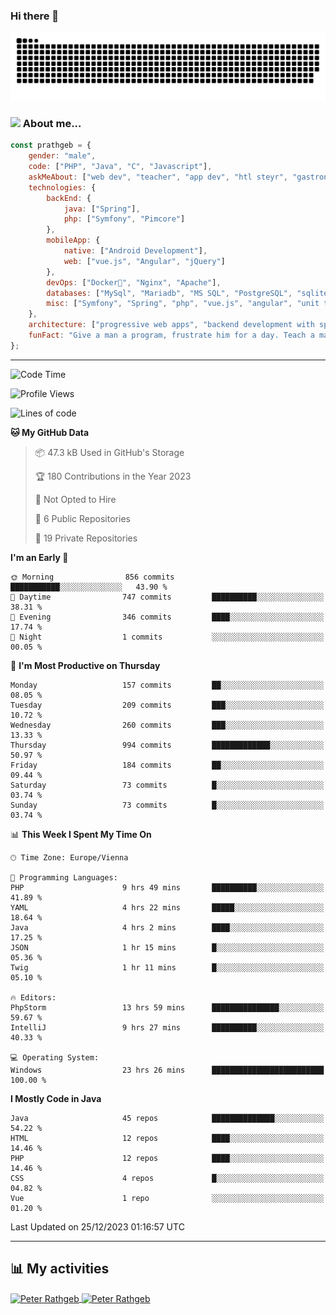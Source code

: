 ### Hi there 👋

<div align="center">
  <img  src="https://github.com/1999AZZAR/1999AZZAR/blob/main/resources/img/grid-snake.svg"
       alt="snake" />
</div>

### <img src="https://media.giphy.com/media/VgCDAzcKvsR6OM0uWg/giphy.gif" width="50"> About me...  

```javascript
const prathgeb = {
    gender: "male",
    code: ["PHP", "Java", "C", "Javascript"],
    askMeAbout: ["web dev", "teacher", "app dev", "htl steyr", "gastronaut"],
    technologies: {
        backEnd: {
            java: ["Spring"],
            php: ["Symfony", "Pimcore"]
        },
        mobileApp: {
            native: ["Android Development"],
            web: ["vue.js", "Angular", "jQuery"]
        },
        devOps: ["Docker🐳", "Nginx", "Apache"],
        databases: ["MySql", "Mariadb", "MS SQL", "PostgreSQL", "sqlite"],
        misc: ["Symfony", "Spring", "php", "vue.js", "angular", "unit testing", "ci/cd using github actions"]
    },
    architecture: ["progressive web apps", "backend development with spring", "backend development with symfony"],
    funFact: "Give a man a program, frustrate him for a day. Teach a man to program, frustrate him for a lifetime."
};
```

---
<!--START_SECTION:waka-->
![Code Time](http://img.shields.io/badge/Code%20Time-447%20hrs%2024%20mins-blue)

![Profile Views](http://img.shields.io/badge/Profile%20Views-0-blue)

![Lines of code](https://img.shields.io/badge/From%20Hello%20World%20I%27ve%20Written-2.5%20million%20lines%20of%20code-blue)

**🐱 My GitHub Data** 

> 📦 47.3 kB Used in GitHub's Storage 
 > 
> 🏆 180 Contributions in the Year 2023
 > 
> 🚫 Not Opted to Hire
 > 
> 📜 6 Public Repositories 
 > 
> 🔑 19 Private Repositories 
 > 
**I'm an Early 🐤** 

```text
🌞 Morning                856 commits         ███████████░░░░░░░░░░░░░░   43.90 % 
🌆 Daytime                747 commits         ██████████░░░░░░░░░░░░░░░   38.31 % 
🌃 Evening                346 commits         ████░░░░░░░░░░░░░░░░░░░░░   17.74 % 
🌙 Night                  1 commits           ░░░░░░░░░░░░░░░░░░░░░░░░░   00.05 % 
```
📅 **I'm Most Productive on Thursday** 

```text
Monday                   157 commits         ██░░░░░░░░░░░░░░░░░░░░░░░   08.05 % 
Tuesday                  209 commits         ███░░░░░░░░░░░░░░░░░░░░░░   10.72 % 
Wednesday                260 commits         ███░░░░░░░░░░░░░░░░░░░░░░   13.33 % 
Thursday                 994 commits         █████████████░░░░░░░░░░░░   50.97 % 
Friday                   184 commits         ██░░░░░░░░░░░░░░░░░░░░░░░   09.44 % 
Saturday                 73 commits          █░░░░░░░░░░░░░░░░░░░░░░░░   03.74 % 
Sunday                   73 commits          █░░░░░░░░░░░░░░░░░░░░░░░░   03.74 % 
```


📊 **This Week I Spent My Time On** 

```text
🕑︎ Time Zone: Europe/Vienna

💬 Programming Languages: 
PHP                      9 hrs 49 mins       ██████████░░░░░░░░░░░░░░░   41.89 % 
YAML                     4 hrs 22 mins       █████░░░░░░░░░░░░░░░░░░░░   18.64 % 
Java                     4 hrs 2 mins        ████░░░░░░░░░░░░░░░░░░░░░   17.25 % 
JSON                     1 hr 15 mins        █░░░░░░░░░░░░░░░░░░░░░░░░   05.36 % 
Twig                     1 hr 11 mins        █░░░░░░░░░░░░░░░░░░░░░░░░   05.10 % 

🔥 Editors: 
PhpStorm                 13 hrs 59 mins      ███████████████░░░░░░░░░░   59.67 % 
IntelliJ                 9 hrs 27 mins       ██████████░░░░░░░░░░░░░░░   40.33 % 

💻 Operating System: 
Windows                  23 hrs 26 mins      █████████████████████████   100.00 % 
```

**I Mostly Code in Java** 

```text
Java                     45 repos            ██████████████░░░░░░░░░░░   54.22 % 
HTML                     12 repos            ████░░░░░░░░░░░░░░░░░░░░░   14.46 % 
PHP                      12 repos            ████░░░░░░░░░░░░░░░░░░░░░   14.46 % 
CSS                      4 repos             █░░░░░░░░░░░░░░░░░░░░░░░░   04.82 % 
Vue                      1 repo              ░░░░░░░░░░░░░░░░░░░░░░░░░   01.20 % 
```




 Last Updated on 25/12/2023 01:16:57 UTC
<!--END_SECTION:waka-->

---
  ## 📊 My activities
  <a href="https://github.com/prathgeb">
    <img width=450 height=170 align="center" alt="Peter Rathgeb" src="https://github-readme-stats.vercel.app/api?username=prathgeb&include_all_commits=true&count_private=true&theme=midnight-purple&show_icons=true&bg_color=0D1117&hide_border=true" />
  </a>
  <a href="https://github.com/prathgeb">
    <img align="center" alt="Peter Rathgeb" src="https://github-readme-stats.vercel.app/api/top-langs/?username=prathgeb&include_all_commits=true&count_private=true&theme=midnight-purple&show_icons=true&layout=compact&bg_color=0D1117&hide_border=true" />
  </a>
